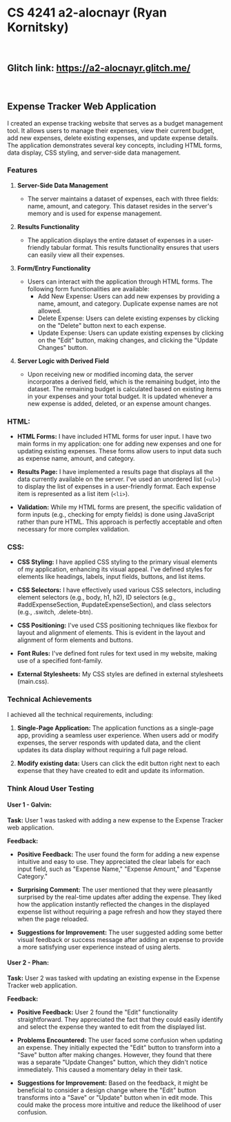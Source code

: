 # CS 4241 a2-alocnayr (Ryan Kornitsky)

<br>

## **Glitch link:** https://a2-alocnayr.glitch.me/

<br>

## Expense Tracker Web Application

I created an expense tracking website that serves as a budget management tool. It allows users to manage their expenses, view their current budget, add new expenses, delete existing expenses, and update expense details. The application demonstrates several key concepts, including HTML forms, data display, CSS styling, and server-side data management.

### Features

1. **Server-Side Data Management**
   - The server maintains a dataset of expenses, each with three fields: name, amount, and category. This dataset resides in the server's memory and is used for expense management.

2. **Results Functionality**
   - The application displays the entire dataset of expenses in a user-friendly tabular format. This results functionality ensures that users can easily view all their expenses.

3. **Form/Entry Functionality**
   - Users can interact with the application through HTML forms. The following form functionalities are available:
     - Add New Expense: Users can add new expenses by providing a name, amount, and category. Duplicate expense names are not allowed.
     - Delete Expense: Users can delete existing expenses by clicking on the "Delete" button next to each expense.
     - Update Expense: Users can update existing expenses by clicking on the "Edit" button, making changes, and clicking the "Update Changes" button.

4. **Server Logic with Derived Field**
   - Upon receiving new or modified incoming data, the server incorporates a derived field, which is the remaining budget, into the dataset. The remaining budget is calculated based on existing items in your expenses and your total budget. It is updated whenever a new expense is added, deleted, or an expense amount changes.

### HTML:

- **HTML Forms:** I have included HTML forms for user input. I have two main forms in my application: one for adding new expenses and one for updating existing expenses. These forms allow users to input data such as expense name, amount, and category.

- **Results Page:** I have implemented a results page that displays all the data currently available on the server. I've used an unordered list (`<ul>`) to display the list of expenses in a user-friendly format. Each expense item is represented as a list item (`<li>`).

- **Validation:** While my HTML forms are present, the specific validation of form inputs (e.g., checking for empty fields) is done using JavaScript rather than pure HTML. This approach is perfectly acceptable and often necessary for more complex validation.

### CSS:

- **CSS Styling:** I have applied CSS styling to the primary visual elements of my application, enhancing its visual appeal. I've defined styles for elements like headings, labels, input fields, buttons, and list items.

- **CSS Selectors:** I have effectively used various CSS selectors, including element selectors (e.g., body, h1, h2), ID selectors (e.g., #addExpenseSection, #updateExpenseSection), and class selectors (e.g., .switch, .delete-btn).

- **CSS Positioning:** I've used CSS positioning techniques like flexbox for layout and alignment of elements. This is evident in the layout and alignment of form elements and buttons.

- **Font Rules:** I've defined font rules for text used in my website, making use of a specified font-family.

- **External Stylesheets:** My CSS styles are defined in external stylesheets (main.css).

### Technical Achievements

I achieved all the technical requirements, including:

1. **Single-Page Application:** The application functions as a single-page app, providing a seamless user experience. When users add or modify expenses, the server responds with updated data, and the client updates its data display without requiring a full page reload.

2. **Modify existing data:** Users can click the edit button right next to each expense that they have created to edit and update its information.

### Think Aloud User Testing

#### User 1 - Galvin:

**Task:** User 1 was tasked with adding a new expense to the Expense Tracker web application.

**Feedback:**

- **Positive Feedback:** The user found the form for adding a new expense intuitive and easy to use. They appreciated the clear labels for each input field, such as "Expense Name," "Expense Amount," and "Expense Category."

- **Surprising Comment:** The user mentioned that they were pleasantly surprised by the real-time updates after adding the expense. They liked how the application instantly reflected the changes in the displayed expense list without requiring a page refresh and how they stayed there when the page reloaded.

- **Suggestions for Improvement:** The user suggested adding some better visual feedback or success message after adding an expense to provide a more satisfying user experience instead of using alerts.

#### User 2 - Phan:

**Task:** User 2 was tasked with updating an existing expense in the Expense Tracker web application.

**Feedback:**

- **Positive Feedback:** User 2 found the "Edit" functionality straightforward. They appreciated the fact that they could easily identify and select the expense they wanted to edit from the displayed list.

- **Problems Encountered:** The user faced some confusion when updating an expense. They initially expected the "Edit" button to transform into a "Save" button after making changes. However, they found that there was a separate "Update Changes" button, which they didn't notice immediately. This caused a momentary delay in their task.

- **Suggestions for Improvement:** Based on the feedback, it might be beneficial to consider a design change where the "Edit" button transforms into a "Save" or "Update" button when in edit mode. This could make the process more intuitive and reduce the likelihood of user confusion.
